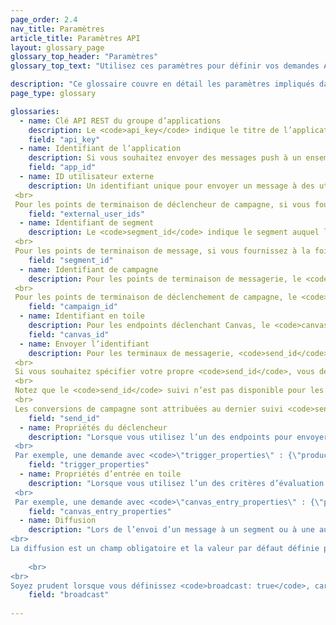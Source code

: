 ```yaml
---
page_order: 2.4
nav_title: Paramètres
article_title: Paramètres API
layout: glossary_page
glossary_top_header: "Paramètres"
glossary_top_text: "Utilisez ces paramètres pour définir vos demandes API. Bien que les paramètres dont vous avez besoin soient répertoriés sous les critères d’évaluation, cela devrait vous donner plus d’informations sur leur nuance et d’autres spécifications."

description: "Ce glossaire couvre en détail les paramètres impliqués dans les demandes d’API." 
page_type: glossary

glossaries:
  - name: Clé API REST du groupe d’applications
    description: Le <code>api_key</code> indique le titre de l’application auquel les données de cette demande sont associées et authentifie le demandeur en tant que personne autorisée à envoyer des messages à l’application. Il doit être inclus dans chaque demande en tant qu’en-tête d’autorisation HTTP. Il se trouve dans la section Console<strong> du </strong>développeur du tableau de bord Braze.
    field: "api_key"
  - name: Identifiant de l’application
    description: Si vous souhaitez envoyer des messages push à un ensemble de jetons d’appareil (au lieu d’utilisateurs), vous devez indiquer au nom de quelle application spécifique vous envoyez des messages. Dans ce cas, vous fournirez l’identifiant d’application approprié dans un objet jetons. Il se trouve dans la section Console<strong> du </strong>développeur du tableau de bord Braze.
    field: "app_id"
  - name: ID utilisateur externe
    description: Un identifiant unique pour envoyer un message à des utilisateurs spécifiques. Cet identifiant doit être identique à celui que vous avez défini dans le SDK Braze. Vous ne pouvez cibler que les utilisateurs pour la messagerie qui ont déjà été identifiés via le SDK ou l’API utilisateur. Un maximum de 50 ID utilisateur externes est autorisé dans une demande. <br>
 <br>
 Pour les points de terminaison de déclencheur de campagne, si vous fournissez ce champ, les critères seront superposés avec les segments de campagne et seuls les utilisateurs qui figurent dans la liste des ID d’utilisateur externes et le segment de campagne recevront le message.
    field: "external_user_ids"
  - name: Identifiant de segment
    description: Le <code>segment_id</code> indique le segment auquel le message doit être envoyé. Un identifiant de segment pour chacun des segments que vous avez créés se trouve dans la section Console<strong> du </strong>développeur du tableau de bord Braze. <br>
 <br>
 Pour les points de terminaison de message, si vous fournissez à la fois un identifiant de segment et une liste d’identifiants d’utilisateur externes dans une seule demande de messagerie, les critères seront superposés et seuls les utilisateurs qui figurent dans la liste d’identifiants d’utilisateur externes et le segment fourni recevront le message.
    field: "segment_id"
  - name: Identifiant de campagne
    description: Pour les points de terminaison de messagerie, le <code>campaign_id</code> indique la campagne API sous laquelle l’analyse d’un message doit être suivie. Vous trouverez un identifiant de campagne pour chacune des campagnes que vous avez créées dans la section Console<strong> du </strong>développeur du tableau de bord Braze. Si vous fournissez un identifiant de campagne dans le corps de la demande, vous devez fournir un <code>message_variation_id</code> dans chacun des objets de message indiquant la variante représentée de votre campagne. <br>
 <br>
 Pour les points de terminaison de déclenchement de campagne, le <code>campaign_id</code> indique l’ID API de la campagne à déclencher. Ce champ est requis pour toutes les demandes de point de terminaison de déclenchement.
    field: "campaign_id"
  - name: Identifiant en toile
    description: Pour les endpoints déclenchant Canvas, le <code>canvas_id</code> indique l’identifiant du Canvas à déclencher ou à planifier. Ce champ est requis pour toutes les demandes de point de terminaison de déclenchement.
    field: "canvas_id"
  - name: Envoyer l’identifiant
    description: Pour les terminaux de messagerie, <code>send_id</code> indique l’envoi sous lequel l’analyse d’un message doit être suivie. Le vous <code>send_id</code> permet d’extraire des analyses pour une instance spécifique d’une campagne envoyée via le <code>sends/data_series</code> point de terminaison. L’API et les campagnes de déclenchement d’API envoyées en tant que diffusion généreront automatiquement un identifiant d’envoi si aucun identifiant d’envoi n’est fourni. <br>
 <br>
 Si vous souhaitez spécifier votre propre <code>send_id</code>, vous devez d’abord en créer un via le <code>sends/id/create</code> endpoint. Le <code>send_id</code> doit contenir tous les caractères ASCII et ne pas dépasser 64 caractères.  Vous pouvez réutiliser un identifiant d’envoi pour plusieurs envois d’une même campagne si vous souhaitez regrouper les analyses de ces envois. <br>
 <br>
 Notez que le <code>send_id</code> suivi n’est pas disponible pour les e-mails envoyés via Mailjet. <br>
 <br>
 Les conversions de campagne sont attribuées au dernier suivi <code>send_id</code> que l’utilisateur a reçu de cette campagne, sauf si le dernier envoi que l’utilisateur a reçu n’a pas été suivi.
    field: "send_id"
  - name: Propriétés du déclencheur
    description: "Lorsque vous utilisez l’un des endpoints pour envoyer une campagne avec une livraison déclenchée par API, vous pouvez fournir une carte des clés et des valeurs pour personnaliser votre message. Si vous effectuez une demande API contenant un objet dans <code>\"trigger_properties\"</code>, les valeurs de cet objet peuvent alors être référencées dans votre modèle de message sous le <code>api_trigger_properties</code> namespace. <br>
 <br>
 Par exemple, une demande avec <code>\"trigger_properties\" : {\"product_name\" : \"shoes\", \"product_price\" : 79.99}</code> peut ajouter le mot \"chaussures\" au message en ajoutant <code>{{api_trigger_properties.${product_name}}}</code>."
    field: "trigger_properties"
  - name: Propriétés d’entrée en toile
    description: "Lorsque vous utilisez l’un des critères d’évaluation pour déclencher ou planifier un Canvas via l’API, vous pouvez fournir une carte des clés et des valeurs pour personnaliser les messages envoyés par les premières étapes de votre Canvas, dans l’espace de <code>\"canvas_entry_properties\"</code> noms. <br>
 <br>
 Par exemple, une demande avec <code>\"canvas_entry_properties\" : {\"product_name\" : \"shoes\", \"product_price\" : 79.99}</code> peut ajouter le mot \"chaussures\" à un message en ajoutant <code>{{canvas_entry_properties.${product_name}}}</code>."
    field: "canvas_entry_properties"
  - name: Diffusion
    description: "Lors de l’envoi d’un message à un segment ou à une audience de campagne à l’aide d’un point de terminaison API, Braze vous demande de définir explicitement si votre message est une \"diffusion\" à un grand groupe d’utilisateurs en incluant un <code>broadcast</code> booléen dans l’appel API. Autrement dit, si vous avez l’intention d’envoyer un message API à l’ensemble du segment ciblé par une campagne ou Canvas, vous devez l’inclure <code>broadcast: true</code> dans votre appel API. <br>
<br>
La diffusion est un champ obligatoire et la valeur par défaut définie par Braze lorsqu’une campagne ou Canvas est effectuée est <code>broadcast: false</code>. Vous ne pouvez pas avoir les deux <code>broadcast: true</code> et une <code>recipients</code> liste spécifiée. Si l’<code>broadcast</code>indicateur est défini sur vrai et qu’une liste explicite de destinataires est fournie, le point de terminaison API renverra une erreur. De même, inclure <code>broadcast: false</code> et ne pas fournir une liste de destinataires renvoie une erreur. 
    
    <br>
<br>
Soyez prudent lorsque vous définissez <code>broadcast: true</code>, car le fait de définir involontairement cet indicateur peut vous amener à envoyer votre campagne ou Canvas à un public plus grand que prévu. L’<code>broadcast</code>indicateur est nécessaire pour se protéger contre les envois accidentels à de grands groupes d’utilisateurs."
    field: "broadcast"
    
---
```


